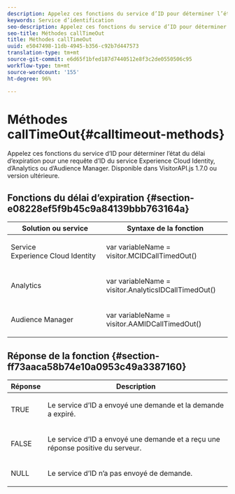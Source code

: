 ```yaml
---
description: Appelez ces fonctions du service d’ID pour déterminer l’état du délai d’expiration pour une requête d’ID du service Experience Cloud Identity, d’Analytics ou d’Audience Manager. Disponible dans VisitorAPI.js 1.7.0 ou version ultérieure.
keywords: Service d’identification
seo-description: Appelez ces fonctions du service d’ID pour déterminer l’état du délai d’expiration pour une requête d’ID du service Experience Cloud Identity, d’Analytics ou d’Audience Manager. Disponible dans VisitorAPI.js 1.7.0 ou version ultérieure.
seo-title: Méthodes callTimeOut
title: Méthodes callTimeOut
uuid: e5047498-11db-4945-b356-c92b7d447573
translation-type: tm+mt
source-git-commit: e6d65f1bfed187d7440512e8f3c2de0550506c95
workflow-type: tm+mt
source-wordcount: '155'
ht-degree: 96%

---
```



# Méthodes callTimeOut{#calltimeout-methods}

Appelez ces fonctions du service d’ID pour déterminer l’état du délai d’expiration pour une requête d’ID du service Experience Cloud Identity, d’Analytics ou d’Audience Manager. Disponible dans VisitorAPI.js 1.7.0 ou version ultérieure.

## Fonctions du délai d’expiration {#section-e08228ef5f9b45c9a84139bbb763164a}

<table id="table_B3ACE584B3224D838070D32A8462EF28"> 
 <thead> 
  <tr> 
   <th colname="col1" class="entry"> Solution ou service </th> 
   <th colname="col2" class="entry"> Syntaxe de la fonction </th> 
  </tr> 
 </thead>
 <tbody> 
  <tr> 
   <td colname="col1"> <p>Service Experience Cloud Identity </p> </td> 
   <td colname="col2"> <p> <span class="codeph">var <span class="varname"> variableName</span> = visitor.MCIDCallTimedOut()</span> </p> </td> 
  </tr> 
  <tr> 
   <td colname="col1"> <p> <span class="keyword"> Analytics</span> </p> </td> 
   <td colname="col2"> <p> <span class="codeph">var <span class="varname"> variableName</span> = visitor.AnalyticsIDCallTimedOut()</span> </p> </td> 
  </tr> 
  <tr> 
   <td colname="col1"> <p> <span class="keyword"> Audience Manager</span> </p> </td> 
   <td colname="col2"> <p> <span class="codeph">var <span class="varname"> variableName</span> = visitor.AAMIDCallTimedOut()</span> </p> </td> 
  </tr> 
 </tbody> 
</table>

## Réponse de la fonction {#section-ff73aaca58b74e10a0953c49a3387160}

<table id="table_5D08A5DD6FD04F94818B0E8B790D3136"> 
 <thead> 
  <tr> 
   <th colname="col1" class="entry"> Réponse </th> 
   <th colname="col2" class="entry"> Description </th> 
  </tr> 
 </thead>
 <tbody> 
  <tr> 
   <td colname="col1"> <p> <span class="codeph"> TRUE</span> </p> </td> 
   <td colname="col2"> <p>Le service d’ID a envoyé une demande et la demande a expiré. </p> </td> 
  </tr> 
  <tr> 
   <td colname="col1"> <p> <span class="codeph"> FALSE</span> </p> </td> 
   <td colname="col2"> <p>Le service d’ID a envoyé une demande et a reçu une réponse positive du serveur. </p> </td> 
  </tr> 
  <tr> 
   <td colname="col1"> <p> <span class="codeph"> NULL</span> </p> </td> 
   <td colname="col2"> <p>Le service d’ID n’a pas envoyé de demande. </p> </td> 
  </tr> 
 </tbody> 
</table>

